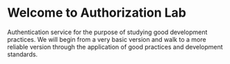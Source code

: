 # Welcome to Authorization Lab

Authentication service for the purpose of studying good development practices.
We will begin from a very basic version and walk to a more reliable version through the application of good practices and development standards.
